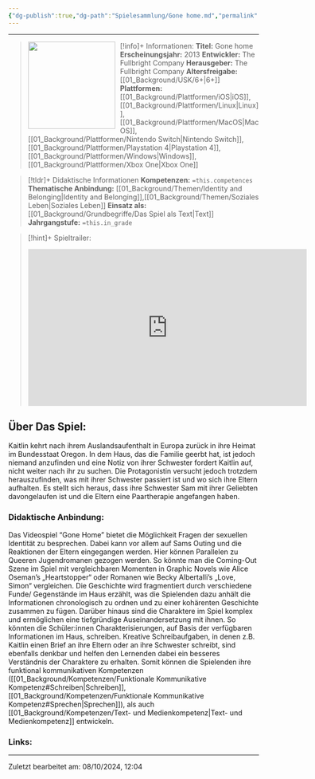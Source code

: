 ```yaml
---
{"dg-publish":true,"dg-path":"Spielesammlung/Gone home.md","permalink":"/spielesammlung/gone-home/","noteIcon":"1"}
---
```


---
>[!info]+ Informationen:
><img src="https://cdn1.epicgames.com/epic/offer/EGS_GoneHome_TheFullbrightCompany_S4-510x680-3f3615932db3d3822e5f5da78b2dcd74.jpg" style="float:left;height:175px;padding-right:10px">**Titel:** Gone home
>**Erscheinungsjahr:** 2013
>**Entwickler:** The Fullbright Company
>**Herausgeber:** The Fullbright Company
>**Altersfreigabe:** [[01_Background/USK/6+\|6+]]
>**Plattformen:** [[01_Background/Plattformen/iOS\|iOS]],[[01_Background/Plattformen/Linux\|Linux]],[[01_Background/Plattformen/MacOS\|MacOS]],[[01_Background/Plattformen/Nintendo Switch\|Nintendo Switch]],[[01_Background/Plattformen/Playstation 4\|Playstation 4]],[[01_Background/Plattformen/Windows\|Windows]],[[01_Background/Plattformen/Xbox One\|Xbox One]]

>[!tldr]+ Didaktische Informationen
>**Kompetenzen:** `=this.competences`
>**Thematische Anbindung:** [[01_Background/Themen/Identity and Belonging\|Identity and Belonging]],[[01_Background/Themen/Soziales Leben\|Soziales Leben]]
>**Einsatz als:** [[01_Background/Grundbegriffe/Das Spiel als Text\|Text]]
>**Jahrgangstufe:** `=this.in_grade`

>[!hint]+ Spieltrailer:
><iframe width="560" height="315" src="https://www.youtube.com/embed/x5KJzLsyfBI?si=Jjtk8V0eSxAKttlT" title="YouTube video player" frameborder="0" allow="accelerometer; autoplay; clipboard-write; encrypted-media; gyroscope; picture-in-picture; web-share" referrerpolicy="strict-origin-when-cross-origin" allowfullscreen></iframe>


## Über Das Spiel:
Kaitlin kehrt nach ihrem Auslandsaufenthalt in Europa zurück in ihre Heimat im Bundesstaat Oregon. In dem Haus, das die Familie geerbt hat, ist jedoch niemand anzufinden und eine Notiz von ihrer Schwester fordert Kaitlin auf, nicht weiter nach ihr zu suchen. Die Protagonistin versucht jedoch trotzdem herauszufinden, was mit ihrer Schwester passiert ist und wo sich ihre Eltern aufhalten. Es stellt sich heraus, dass ihre Schwester Sam mit ihrer Geliebten davongelaufen ist und die Eltern eine Paartherapie angefangen haben. 
### Didaktische Anbindung:
Das Videospiel “Gone Home” bietet die Möglichkeit Fragen der sexuellen Identität zu besprechen. Dabei kann vor allem auf Sams Outing und die Reaktionen der Eltern eingegangen werden. Hier können Parallelen zu Queeren Jugendromanen gezogen werden. So könnte man die Coming-Out Szene im Spiel mit vergleichbaren Momenten in Graphic Novels wie Alice Oseman’s „Heartstopper“ oder Romanen wie Becky Albertalli’s „Love, Simon“ vergleichen.
Die Geschichte wird fragmentiert durch verschiedene Funde/ Gegenstände im Haus erzählt, was die Spielenden dazu anhält die Informationen chronologisch zu ordnen und zu einer kohärenten Geschichte zusammen zu fügen. Darüber hinaus sind die Charaktere im Spiel komplex und ermöglichen eine tiefgründige Auseinandersetzung mit ihnen. So könnten die Schüler:innen Charakterisierungen, auf Basis der verfügbaren Informationen im Haus, schreiben. Kreative Schreibaufgaben, in denen z.B. Kaitlin einen Brief an ihre Eltern oder an ihre Schwester schreibt, sind ebenfalls denkbar und helfen den Lernenden dabei ein besseres Verständnis der Charaktere zu erhalten. Somit können die Spielenden ihre funktional kommunikativen Kompetenzen ([[01_Background/Kompetenzen/Funktionale Kommunikative Kompetenz#Schreiben\|Schreiben]], [[01_Background/Kompetenzen/Funktionale Kommunikative Kompetenz#Sprechen\|Sprechen]]), als auch [[01_Background/Kompetenzen/Text- und Medienkompetenz\|Text- und Medienkompetenz]] entwickeln.
### Links:

---
Zuletzt bearbeitet am: 08/10/2024, 12:04